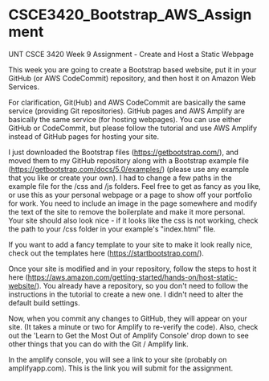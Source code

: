 # CSCE3420_Bootstrap_AWS_Assignment
UNT CSCE 3420 Week 9 Assignment - Create and Host a Static Webpage

This week you are going to create a Bootstrap based website, put it in your GitHub (or AWS CodeCommit) repository, and then host it on Amazon Web Services.

For clarification, Git(Hub) and AWS CodeCommit are basically the same service (providing Git repositories). GitHub pages and AWS Amplify are basically the same service (for hosting webpages). You can use either GitHub or CodeCommit, but please follow the tutorial and use AWS Amplify instead of GitHub pages for hosting your site.

I just downloaded the Bootstrap files (https://getbootstrap.com/), and moved them to my GitHub repository along with a Bootstrap example file (https://getbootstrap.com/docs/5.0/examples/) (please use any example that you like or create your own). I had to change a few paths in the example file for the /css and /js folders. Feel free to get as fancy as you like, or use this as your personal webpage or a page to show off your portfolio for work. You need to include an image in the page somewhere and modify the text of the site to remove the boilerplate and make it more personal. Your site should also look nice - if it looks like the css is not working, check the path to your /css folder in your example's "index.html" file.

If you want to add a fancy template to your site to make it look really nice, check out the templates here (https://startbootstrap.com/).

Once your site is modified and in your repository, follow the steps to host it here (https://aws.amazon.com/getting-started/hands-on/host-static-website/). You already have a repository, so you don't need to follow the instructions in the tutorial to create a new one. I didn't need to alter the default build settings.

Now, when you commit any changes to GitHub, they will appear on your site. (It takes a minute or two for Amplify to re-verify the code). Also, check out the 'Learn to Get the Most Out of Amplify Console' drop down to see other things that you can do with the Git / Amplify link.

In the amplify console, you will see a link to your site (probably on amplifyapp.com). This is the link you will submit for the assignment.
